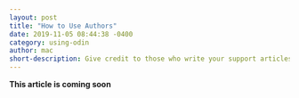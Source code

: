 ```yaml
---
layout: post
title: "How to Use Authors"
date: 2019-11-05 08:44:38 -0400
category: using-odin
author: mac
short-description: Give credit to those who write your support articles
---
```


**This article is coming soon**


